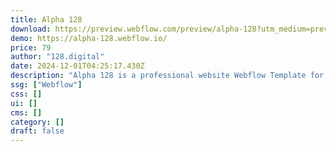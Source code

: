 ```yaml
---
title: Alpha 128
download: https://preview.webflow.com/preview/alpha-128?utm_medium=preview_link&utm_source=dashboard&utm_content=alpha-128&preview=ecc4183270ec528dfdecf07b1ee0aa68&workflow=preview
demo: https://alpha-128.webflow.io/
price: 79
author: "128.digital"
date: 2024-12-01T04:25:17.430Z
description: "Alpha 128 is a professional website Webflow Template for digital agency websites. It suits creative agency, freelancer, web design, web development, digital marketing, SEO agency, branding, social media marketing, content marketing, email marketing."
ssg: ["Webflow"]
css: []
ui: []
cms: []
category: []
draft: false
---
```

